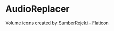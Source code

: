 # AudioReplacer


<a href="https://www.flaticon.com/free-icons/volume" title="volume icons">Volume icons created by SumberRejeki - Flaticon</a>